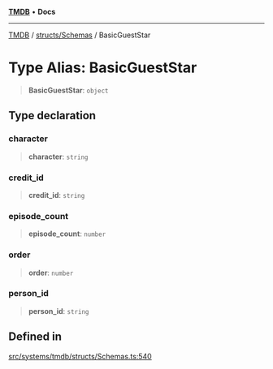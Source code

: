 [**TMDB**](../../../README.md) • **Docs**

***

[TMDB](../../../README.md) / [structs/Schemas](../README.md) / BasicGuestStar

# Type Alias: BasicGuestStar

> **BasicGuestStar**: `object`

## Type declaration

### character

> **character**: `string`

### credit\_id

> **credit\_id**: `string`

### episode\_count

> **episode\_count**: `number`

### order

> **order**: `number`

### person\_id

> **person\_id**: `string`

## Defined in

[src/systems/tmdb/structs/Schemas.ts:540](https://github.com/Norviah/media-hub/blob/18a8c2edf600e1d27fc5173db1855dfb068c9a34/src/systems/tmdb/structs/Schemas.ts#L540)

